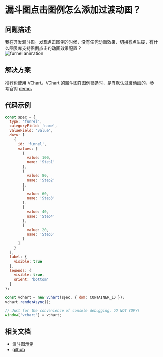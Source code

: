 # 漏斗图点击图例怎么添加过渡动画？

## 问题描述

我在开发漏斗图。发现点击图例的时候，没有任何动画效果，切换有点生硬，有什么图表库支持图例点击的动画效果配置？  
![funnel animation](/vchart/faq/16-0.gif)

## 解决方案

推荐你使用 VChart。VChart 的漏斗图在图例筛选时，是有默认过渡动画的，参考官网 [demo](https://visactor.io/vchart/demo/funnel-chart/basic-funnel)。

## 代码示例

```javascript livedemo
const spec = {
  type: 'funnel',
  categoryField: 'name',
  valueField: 'value',
  data: [
    {
      id: 'funnel',
      values: [
        {
          value: 100,
          name: 'Step1'
        },
        {
          value: 80,
          name: 'Step2'
        },
        {
          value: 60,
          name: 'Step3'
        },
        {
          value: 40,
          name: 'Step4'
        },
        {
          value: 20,
          name: 'Step5'
        }
      ]
    }
  ],
  label: {
    visible: true
  },
  legends: {
    visible: true,
    orient: 'bottom'
  }
};

const vchart = new VChart(spec, { dom: CONTAINER_ID });
vchart.renderAsync();

// Just for the convenience of console debugging, DO NOT COPY!
window['vchart'] = vchart;
```

## 相关文档

- [漏斗图示例](https://visactor.io/vchart/demo/funnel-chart/basic-funnel)
- [github](https://github.com/VisActor/VChart)
